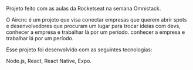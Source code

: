 Projeto feito com as aulas da Rocketseat na semana Omnistack.

O Aircnc é um projeto que visa conectar empresas que querem abrir spots e desenvolvedores que procuram um lugar para trocar ideias com devs, conhecer a empresa e trabalhar lá por um período.
 conhecer a empresa e trabalhar lá por um período.

Esse projeto foi desenvolvido com as seguintes tecnologias:

Node.js, React, React Native, Expo.
